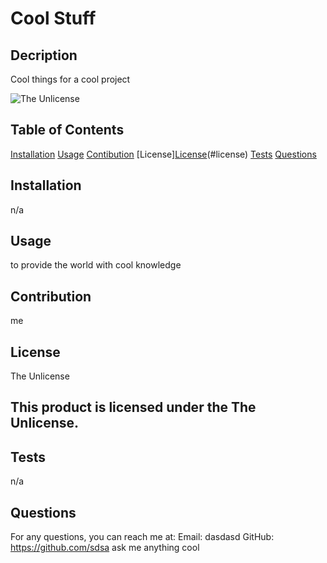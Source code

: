 # Cool Stuff

  ## Decription
  Cool things for a cool project

  ![The Unlicense](https://img.shields.io/badge/license-The%20Unlicense-blue.svg)

  ## Table of Contents
  [Installation](#installation)
  [Usage](#usage)
  [Contibution](#contribution)
  [License][License](#license)(#license)
  [Tests](#test)
  [Questions](#questions)

  ## Installation
  n/a

  ## Usage
  to provide the world with cool knowledge

  ## Contribution
  me

  ## License
  The Unlicense
  ## This product is licensed under the The Unlicense.

  ## Tests
  n/a

  ## Questions
  For any questions, you can reach me at:
  Email: dasdasd
  GitHub: https://github.com/sdsa
  ask me anything cool

